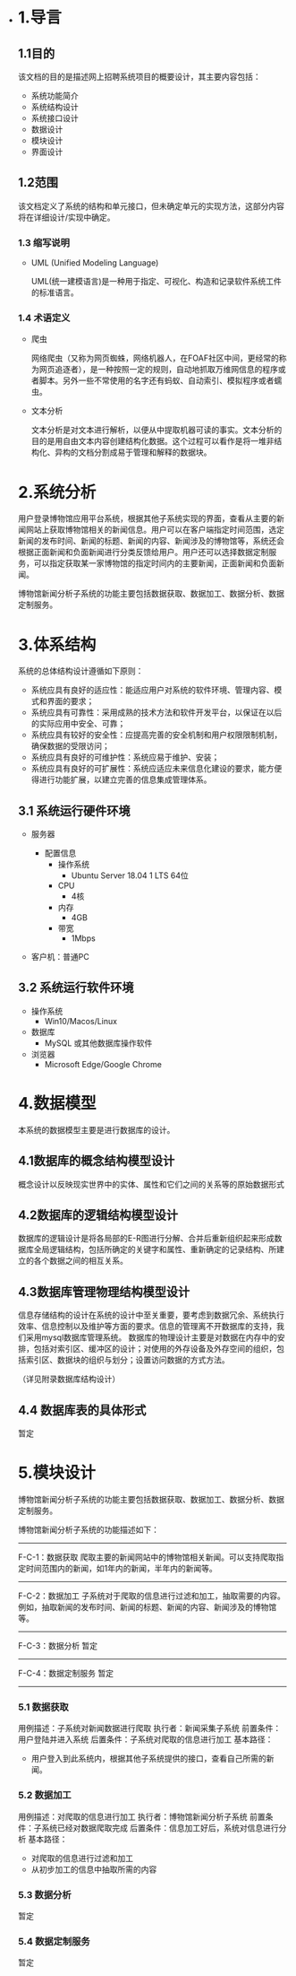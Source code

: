 - # 1.导言

  ## 1.1目的

  该文档的目的是描述网上招聘系统项目的概要设计，其主要内容包括：

  - 系统功能简介
  - 系统结构设计
  - 系统接口设计
  - 数据设计
  - 模块设计
  - 界面设计


  ## 1.2范围

  该文档定义了系统的结构和单元接口，但未确定单元的实现方法，这部分内容将在详细设计/实现中确定。

  ### 1.3 缩写说明

  - UML (Unified Modeling Language)

    UML(统一建模语言)是一种用于指定、可视化、构造和记录软件系统工件的标准语言。

  ### 1.4 术语定义

  - 爬虫

    网络爬虫（又称为网页蜘蛛，网络机器人，在FOAF社区中间，更经常的称为网页追逐者），是一种按照一定的规则，自动地抓取万维网信息的程序或者脚本。另外一些不常使用的名字还有蚂蚁、自动索引、模拟程序或者蠕虫。

  - 文本分析

    文本分析是对文本进行解析，以便从中提取机器可读的事实。文本分析的目的是用自由文本内容创建结构化数据。这个过程可以看作是将一堆非结构化、异构的文档分割成易于管理和解释的数据块。

  # 2.系统分析

  用户登录博物馆应用平台系统，根据其他子系统实现的界面，查看从主要的新闻网站上获取博物馆相关的新闻信息。用户可以在客户端指定时间范围，选定新闻的发布时间、新闻的标题、新闻的内容、新闻涉及的博物馆等，系统还会根据正面新闻和负面新闻进行分类反馈给用户。用户还可以选择数据定制服务，可以指定获取某一家博物馆的指定时间内的主要新闻，正面新闻和负面新闻。

  博物馆新闻分析子系统的功能主要包括数据获取、数据加工、数据分析、数据定制服务。


  # 3.体系结构

  系统的总体结构设计遵循如下原则：

  - 系统应具有良好的适应性：能适应用户对系统的软件环境、管理内容、模式和界面的要求；
  - 系统应具有可靠性：采用成熟的技术方法和软件开发平台，以保证在以后的实际应用中安全、可靠；
  - 系统应具有较好的安全性：应提高完善的安全机制和用户权限限制机制，确保数据的受限访问；
  - 系统应具有良好的可维护性：系统应易于维护、安装；
  - 系统应具有良好的可扩展性：系统应适应未来信息化建设的要求，能方便得进行功能扩展，以建立完善的信息集成管理体系。

  ## 3.1 系统运行硬件环境

  - 服务器
    - 配置信息
      - 操作系统
        - Ubuntu Server 18.04 1 LTS 64位
      - CPU
        - 4核
      - 内存
        - 4GB
      - 带宽
        - 1Mbps

  - 客户机：普通PC

  ## 3.2 系统运行软件环境

  - 操作系统
    - Win10/Macos/Linux
  - 数据库
    - MySQL 或其他数据库操作软件
  - 浏览器
    - Microsoft Edge/Google Chrome

  # 4.数据模型

  本系统的数据模型主要是进行数据库的设计。

  ## 4.1数据库的概念结构模型设计

  概念设计以反映现实世界中的实体、属性和它们之间的关系等的原始数据形式

  ## 4.2数据库的逻辑结构模型设计

  数据库的逻辑设计是将各局部的E-R图进行分解、合并后重新组织起来形成数据库全局逻辑结构，包括所确定的关键字和属性、重新确定的记录结构、所建立的各个数据之间的相互关系。

  ## 4.3数据库管理物理结构模型设计

  信息存储结构的设计在系统的设计中至关重要，要考虑到数据冗余、系统执行效率、信息控制以及维护等方面的要求。信息的管理离不开数据库的支持，我们采用mysql数据库管理系统。 数据库的物理设计主要是对数据在内存中的安排，包括对索引区、缓冲区的设计；对使用的外存设备及外存空间的组织，包括索引区、数据块的组织与划分；设置访问数据的方式方法。

  （详见附录数据库结构设计）

  ## 4.4 数据库表的具体形式

  暂定
  # 5.模块设计

  博物馆新闻分析子系统的功能主要包括数据获取、数据加工、数据分析、数据定制服务。

  博物馆新闻分析子系统的功能描述如下：

  ***

  F-C-1：数据获取
  爬取主要的新闻网站中的博物馆相关新闻。可以支持爬取指定时间范围内的新闻，如1年内的新闻，半年内的新闻等。

  *****

  F-C-2：数据加工
  子系统对于爬取的信息进行过滤和加工，抽取需要的内容。例如，抽取新闻的发布时间、新闻的标题、新闻的内容、新闻涉及的博物馆等。

  *****

  F-C-3：数据分析
  暂定

  *****

  F-C-4：数据定制服务
  暂定

  *****

  ### 5.1 数据获取

  用例描述：子系统对新闻数据进行爬取
  执行者：新闻采集子系统
  前置条件：用户登陆并进入系统
  后置条件：子系统对爬取的信息进行加工
  基本路径：

  - 用户登入到此系统内，根据其他子系统提供的接口，查看自己所需的新闻。

  ### 5.2 数据加工

  用例描述：对爬取的信息进行加工
  执行者：博物馆新闻分析子系统
  前置条件：子系统已经对数据爬取完成
  后置条件：信息加工好后，系统对信息进行分析
  基本路径：

  - 对爬取的信息进行过滤和加工
  - 从初步加工的信息中抽取所需的内容

  ### 5.3 数据分析

  暂定
  ### 5.4 数据定制服务

  暂定

